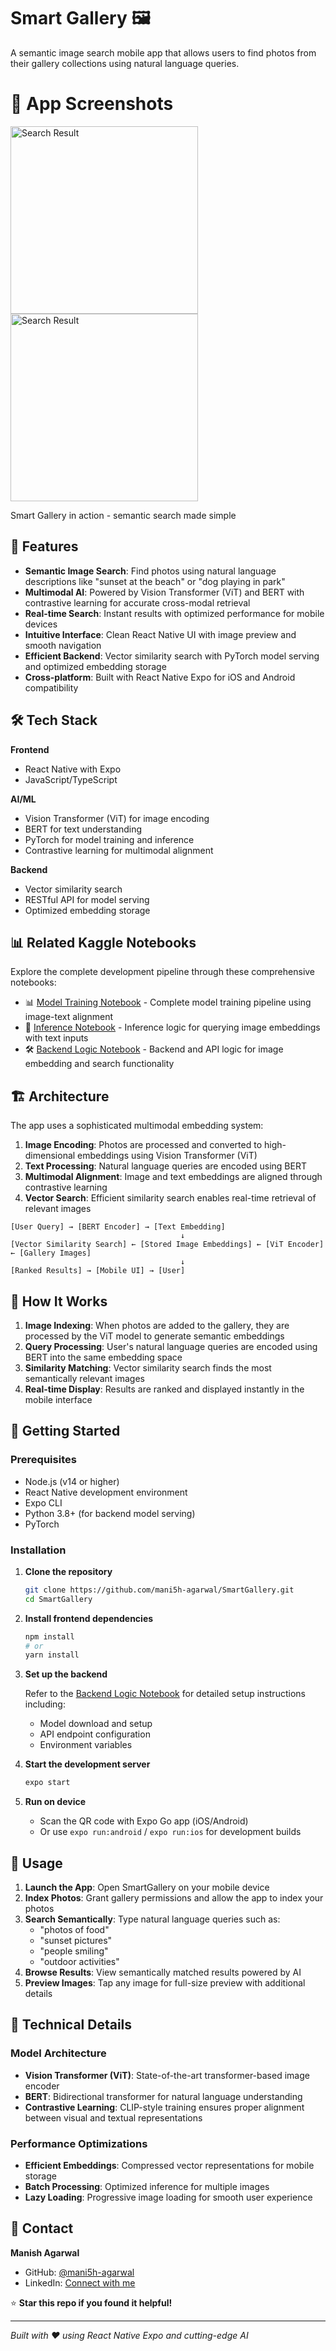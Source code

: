 # Smart Gallery 🖼️

A semantic image search mobile app that allows users to find photos from their gallery collections using natural language queries.

# 📱 App Screenshots
<img src="assets/1.jpeg" alt="Search Result" width="300"/>
<img src="assets/2.jpeg" alt="Search Result" width="300"/>

Smart Gallery in action - semantic search made simple

## 🚀 Features

- **Semantic Image Search**: Find photos using natural language descriptions like "sunset at the beach" or "dog playing in park"
- **Multimodal AI**: Powered by Vision Transformer (ViT) and BERT with contrastive learning for accurate cross-modal retrieval
- **Real-time Search**: Instant results with optimized performance for mobile devices
- **Intuitive Interface**: Clean React Native UI with image preview and smooth navigation
- **Efficient Backend**: Vector similarity search with PyTorch model serving and optimized embedding storage
- **Cross-platform**: Built with React Native Expo for iOS and Android compatibility

## 🛠️ Tech Stack

**Frontend**
- React Native with Expo
- JavaScript/TypeScript

**AI/ML**
- Vision Transformer (ViT) for image encoding
- BERT for text understanding
- PyTorch for model training and inference
- Contrastive learning for multimodal alignment

**Backend**
- Vector similarity search
- RESTful API for model serving
- Optimized embedding storage

## 📊 Related Kaggle Notebooks

Explore the complete development pipeline through these comprehensive notebooks:

- 📊 [Model Training Notebook](https://www.kaggle.com/code/mani5hagarwal/smart-gallery-train) - Complete model training pipeline using image-text alignment
- 🧠 [Inference Notebook](https://www.kaggle.com/code/mani5hagarwal/inference-smart-gallery) - Inference logic for querying image embeddings with text inputs
- 🛠️ [Backend Logic Notebook](https://www.kaggle.com/code/mani5hagarwal/smartgallery-backend) - Backend and API logic for image embedding and search functionality

## 🏗️ Architecture

The app uses a sophisticated multimodal embedding system:

1. **Image Encoding**: Photos are processed and converted to high-dimensional embeddings using Vision Transformer (ViT)
2. **Text Processing**: Natural language queries are encoded using BERT
3. **Multimodal Alignment**: Image and text embeddings are aligned through contrastive learning
4. **Vector Search**: Efficient similarity search enables real-time retrieval of relevant images

```
[User Query] → [BERT Encoder] → [Text Embedding]
                                      ↓
[Vector Similarity Search] ← [Stored Image Embeddings] ← [ViT Encoder] ← [Gallery Images]
                                      ↓
[Ranked Results] → [Mobile UI] → [User]
```

## 🎯 How It Works

1. **Image Indexing**: When photos are added to the gallery, they are processed by the ViT model to generate semantic embeddings
2. **Query Processing**: User's natural language queries are encoded using BERT into the same embedding space
3. **Similarity Matching**: Vector similarity search finds the most semantically relevant images
4. **Real-time Display**: Results are ranked and displayed instantly in the mobile interface

## 🚀 Getting Started

### Prerequisites

- Node.js (v14 or higher)
- React Native development environment
- Expo CLI
- Python 3.8+ (for backend model serving)
- PyTorch

### Installation

1. **Clone the repository**
   ```bash
   git clone https://github.com/mani5h-agarwal/SmartGallery.git
   cd SmartGallery
   ```

2. **Install frontend dependencies**
   ```bash
   npm install
   # or
   yarn install
   ```

3. **Set up the backend**
   
   Refer to the [Backend Logic Notebook](https://www.kaggle.com/code/mani5hagarwal/smartgallery-backend) for detailed setup instructions including:
   - Model download and setup
   - API endpoint configuration
   - Environment variables

4. **Start the development server**
   ```bash
   expo start
   ```

5. **Run on device**
   - Scan the QR code with Expo Go app (iOS/Android)
   - Or use `expo run:android` / `expo run:ios` for development builds

## 📱 Usage

1. **Launch the App**: Open SmartGallery on your mobile device
2. **Index Photos**: Grant gallery permissions and allow the app to index your photos
3. **Search Semantically**: Type natural language queries such as:
   - "photos of food"
   - "sunset pictures"
   - "people smiling"
   - "outdoor activities"
4. **Browse Results**: View semantically matched results powered by AI
5. **Preview Images**: Tap any image for full-size preview with additional details

## 🔬 Technical Details

### Model Architecture
- **Vision Transformer (ViT)**: State-of-the-art transformer-based image encoder
- **BERT**: Bidirectional transformer for natural language understanding
- **Contrastive Learning**: CLIP-style training ensures proper alignment between visual and textual representations

### Performance Optimizations
- **Efficient Embeddings**: Compressed vector representations for mobile storage
- **Batch Processing**: Optimized inference for multiple images
- **Lazy Loading**: Progressive image loading for smooth user experience

## 📧 Contact

**Manish Agarwal**
- GitHub: [@mani5h-agarwal](https://github.com/mani5h-agarwal)
- LinkedIn: [Connect with me](https://www.linkedin.com/in/manish-agarwal-34539a28a/)

⭐ **Star this repo if you found it helpful!**

---

*Built with ❤️ using React Native Expo and cutting-edge AI*
